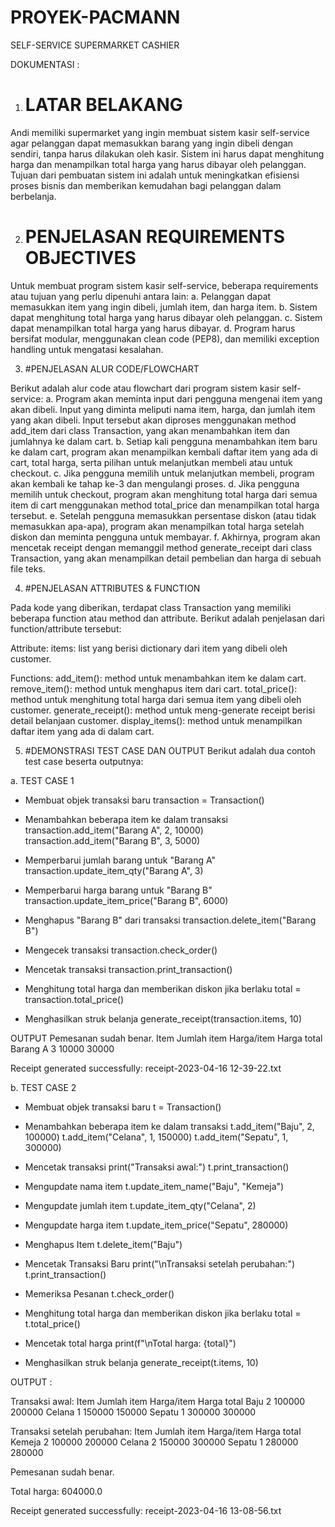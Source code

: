 # PROYEK-PACMANN
SELF-SERVICE SUPERMARKET CASHIER

DOKUMENTASI :

1. # LATAR BELAKANG

Andi memiliki supermarket yang ingin membuat sistem kasir self-service agar pelanggan dapat memasukkan barang yang ingin dibeli dengan sendiri, tanpa harus dilakukan oleh kasir. Sistem ini harus dapat menghitung harga dan menampilkan total harga yang harus dibayar oleh pelanggan. Tujuan dari pembuatan sistem ini adalah untuk meningkatkan efisiensi proses bisnis dan memberikan kemudahan bagi pelanggan dalam berbelanja.

2. # PENJELASAN REQUIREMENTS OBJECTIVES
Untuk membuat program sistem kasir self-service, beberapa requirements atau tujuan yang perlu dipenuhi antara lain:
 a. Pelanggan dapat memasukkan item yang ingin dibeli, jumlah item, dan harga item.
 b. Sistem dapat menghitung total harga yang harus dibayar oleh pelanggan.
 c. Sistem dapat menampilkan total harga yang harus dibayar.
 d. Program harus bersifat modular, menggunakan clean code (PEP8), dan memiliki exception handling untuk mengatasi kesalahan.

3. #PENJELASAN ALUR CODE/FLOWCHART

Berikut adalah alur code atau flowchart dari program sistem kasir self-service:
 a. Program akan meminta input dari pengguna mengenai item yang akan dibeli. Input yang diminta meliputi nama item, harga, dan jumlah item yang akan dibeli. Input tersebut akan diproses menggunakan method add_item dari class Transaction, yang akan menambahkan item dan jumlahnya ke dalam cart.
 b. Setiap kali pengguna menambahkan item baru ke dalam cart, program akan menampilkan kembali daftar item yang ada di cart, total harga, serta pilihan untuk melanjutkan membeli atau untuk checkout.
 c. Jika pengguna memilih untuk melanjutkan membeli, program akan kembali ke tahap ke-3 dan mengulangi proses.
 d. Jika pengguna memilih untuk checkout, program akan menghitung total harga dari semua item di cart menggunakan method total_price dan menampilkan total harga tersebut.
 e. Setelah pengguna memasukkan persentase diskon (atau tidak memasukkan apa-apa), program akan menampilkan total harga setelah diskon dan meminta pengguna untuk membayar. 
 f. Akhirnya, program akan mencetak receipt dengan memanggil method generate_receipt dari class Transaction, yang akan menampilkan detail pembelian dan harga di sebuah file teks.

4. #PENJELASAN ATTRIBUTES & FUNCTION 

Pada kode yang diberikan, terdapat class Transaction yang memiliki beberapa function atau method dan attribute. Berikut adalah penjelasan dari function/attribute tersebut:

Attribute:
items: list yang berisi dictionary dari item yang dibeli oleh customer.

Functions:
add_item(): method untuk menambahkan item ke dalam cart.
remove_item(): method untuk menghapus item dari cart.
total_price(): method untuk menghitung total harga dari semua item yang dibeli oleh customer.
generate_receipt(): method untuk meng-generate receipt berisi detail belanjaan customer.
display_items(): method untuk menampilkan daftar item yang ada di dalam cart.

5. #DEMONSTRASI TEST CASE DAN OUTPUT
Berikut adalah dua contoh test case beserta outputnya:

  a. TEST CASE 1
- Membuat objek transaksi baru
transaction = Transaction()

- Menambahkan beberapa item ke dalam transaksi
transaction.add_item("Barang A", 2, 10000)
transaction.add_item("Barang B", 3, 5000)

- Memperbarui jumlah barang untuk "Barang A"
transaction.update_item_qty("Barang A", 3)

- Memperbarui harga barang untuk "Barang B"
transaction.update_item_price("Barang B", 6000)

- Menghapus "Barang B" dari transaksi
transaction.delete_item("Barang B")

- Mengecek transaksi
transaction.check_order()

- Mencetak transaksi
transaction.print_transaction()

- Menghitung total harga dan memberikan diskon jika berlaku
total = transaction.total_price()

- Menghasilkan struk belanja
generate_receipt(transaction.items, 10)

OUTPUT
Pemesanan sudah benar.
Item    Jumlah item     Harga/item      Harga total
Barang A        3               10000           30000

Receipt generated successfully: receipt-2023-04-16 12-39-22.txt

 b. TEST CASE 2
- Membuat objek transaksi baru
t = Transaction()

- Menambahkan beberapa item ke dalam transaksi
t.add_item("Baju", 2, 100000)
t.add_item("Celana", 1, 150000)
t.add_item("Sepatu", 1, 300000)

- Mencetak transaksi
print("Transaksi awal:")
t.print_transaction()

- Mengupdate nama item
t.update_item_name("Baju", "Kemeja")

- Mengupdate jumlah item
t.update_item_qty("Celana", 2)

- Mengupdate harga item
t.update_item_price("Sepatu", 280000)

- Menghapus Item
t.delete_item("Baju")

- Mencetak Transaksi Baru
print("\nTransaksi setelah perubahan:")
t.print_transaction()

- Memeriksa Pesanan
t.check_order()

- Menghitung total harga dan memberikan diskon jika berlaku
total = t.total_price()

- Mencetak total harga
print(f"\nTotal harga: {total}")

- Menghasilkan struk belanja
generate_receipt(t.items, 10)

OUTPUT :

Transaksi awal:
Item    Jumlah item    Harga/item    Harga total
Baju    2              100000        200000
Celana  1              150000        150000
Sepatu  1              300000        300000

Transaksi setelah perubahan:
Item    Jumlah item    Harga/item    Harga total
Kemeja  2              100000        200000
Celana  2              150000        300000
Sepatu  1              280000        280000

Pemesanan sudah benar.

Total harga: 604000.0

Receipt generated successfully: receipt-2023-04-16 13-08-56.txt
